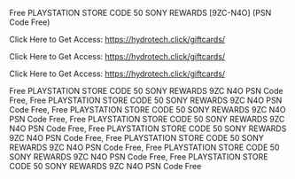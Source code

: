 Free PLAYSTATION STORE CODE 50 SONY REWARDS [9ZC-N4O] (PSN Code Free)

Click Here to Get Access: https://hydrotech.click/giftcards/

Click Here to Get Access: https://hydrotech.click/giftcards/

Click Here to Get Access: https://hydrotech.click/giftcards/

Free PLAYSTATION STORE CODE 50 SONY REWARDS 9ZC N4O PSN Code Free, Free PLAYSTATION STORE CODE 50 SONY REWARDS 9ZC N4O PSN Code Free, Free PLAYSTATION STORE CODE 50 SONY REWARDS 9ZC N4O PSN Code Free, Free PLAYSTATION STORE CODE 50 SONY REWARDS 9ZC N4O PSN Code Free, Free PLAYSTATION STORE CODE 50 SONY REWARDS 9ZC N4O PSN Code Free, Free PLAYSTATION STORE CODE 50 SONY REWARDS 9ZC N4O PSN Code Free, Free PLAYSTATION STORE CODE 50 SONY REWARDS 9ZC N4O PSN Code Free, Free PLAYSTATION STORE CODE 50 SONY REWARDS 9ZC N4O PSN Code Free

